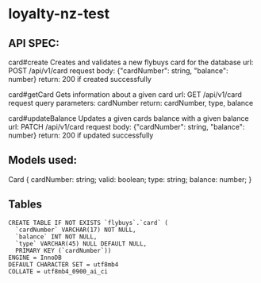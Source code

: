 # loyalty-nz-test

## API SPEC:

card#create 
Creates and validates a new flybuys card for the database
url: POST /api/v1/card request body: {"cardNumber": string, "balance": number}
return: 200 if created successfully

card#getCard
Gets information about a given card
url: GET /api/v1/card request query parameters: cardNumber
return: cardNumber, type, balance

card#updateBalance
Updates a given cards balance with a given balance
url: PATCH /api/v1/card request body: {"cardNumber": string, "balance": number}
return: 200 if updated successfully

## Models used:

Card {
  cardNumber: string;
  valid: boolean;
  type: string;
  balance: number;
}

## Tables
```
CREATE TABLE IF NOT EXISTS `flybuys`.`card` (
  `cardNumber` VARCHAR(17) NOT NULL,
  `balance` INT NOT NULL,
  `type` VARCHAR(45) NULL DEFAULT NULL,
  PRIMARY KEY (`cardNumber`))
ENGINE = InnoDB
DEFAULT CHARACTER SET = utf8mb4
COLLATE = utf8mb4_0900_ai_ci
```


